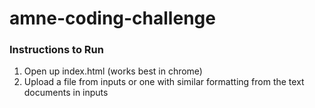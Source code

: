 # amne-coding-challenge

### Instructions to Run

1) Open up index.html (works best in chrome)
2) Upload a file from inputs or one with similar formatting from the text documents in inputs